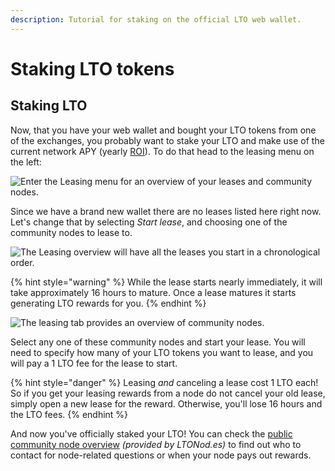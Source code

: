 ```yaml
---
description: Tutorial for staking on the official LTO web wallet.
---
```


# Staking LTO tokens

## Staking LTO&#x20;

Now, that you have your web wallet and bought your LTO tokens from one of the exchanges, you probably want to stake your LTO and make use of the current network APY (yearly [ROI](https://www.ltonod.es/)). To do that head to the leasing menu on the left:

![Enter the Leasing menu for an overview of your leases and community nodes.](../../.gitbook/assets/screen-shot-2021-06-01-at-17.48.40.png)

Since we have a brand new wallet there are no leases listed here right now. Let's change that by selecting _Start lease_, and choosing one of the community nodes to lease to.

![The Leasing overview will have all the leases you start in a chronological order.](../../.gitbook/assets/screen-shot-2021-06-01-at-17.49.01.png)

{% hint style="warning" %}
While the lease starts nearly immediately, it will take approximately 16 hours to mature. Once a lease matures it starts generating LTO rewards for you.
{% endhint %}

![The leasing tab provides an overview of community nodes.](../../.gitbook/assets/screen-shot-2021-06-01-at-17.49.55.png)

Select any one of these community nodes and start your lease. You will need to specify how many of your LTO tokens you want to lease, and you will pay a 1 LTO fee for the lease to start.

{% hint style="danger" %}
Leasing _and_ canceling a lease cost 1 LTO each! So if you get your leasing rewards from a node do not cancel your old lease, simply open a new lease for the reward. Otherwise, you'll lose 16 hours and the LTO fees.
{% endhint %}

And now you've officially staked your LTO! You can check the [public community node overview](https://www.ltonod.es/) _(provided by LTONod.es)_ to find out who to contact for node-related questions or when your node pays out rewards.
